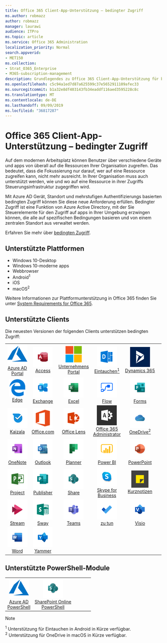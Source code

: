 ```yaml
---
title: Office 365 Client-App-Unterstützung – bedingter Zugriff
ms.author: robmazz
author: robmazz
manager: laurawi
audience: ITPro
ms.topic: article
ms.service: Office 365 Administration
localization_priority: Normal
search.appverid:
- MET150
ms.collection:
- Strat_O365_Enterprise
- M365-subscription-management
description: Grundlegendes zu Office 365 Client-App-Unterstützung für bedingten Zugriff
ms.openlocfilehash: c5c94a1ed7d87a625599c37e5652911109afec33
ms.sourcegitcommit: b1a32e8df403143fb34eaddf116aed3595228c8c
ms.translationtype: MT
ms.contentlocale: de-DE
ms.lasthandoff: 09/09/2019
ms.locfileid: "36817287"
---
```

# <a name="office-365-client-app-support--conditional-access"></a>Office 365 Client-App-Unterstützung – bedingter Zugriff

Auf dem modernen Arbeitsplatz können Benutzer über verschiedene Geräte und apps von überall auf die Ressourcen Ihrer Organisation zugreifen. Das bedeutet, dass die Fokussierung nur darauf, wer auf eine Ressource zugreifen kann, nicht mehr ausreicht. In Ihrer Organisation muss auch unterstützt werden, wie und wo auf eine Ressource in ihrer Zugriffs Steuerungsinfrastruktur zugegriffen wird.

Mit Azure AD Gerät, Standort und mehrstufigen Authentifizierungs basierten bedingten Zugriff können Sie diese neue Anforderung erfüllen. Bedingter Zugriff ist eine Funktion von Azure Active Directory, mit der Sie Steuerelemente für den Zugriff auf apps in Ihrer Umgebung erzwingen können, die alle auf spezifischen Bedingungen basieren und von einem zentralen Standort aus verwaltet werden.

Erfahren Sie mehr über [bedingten Zugriff](https://docs.microsoft.com/azure/active-directory/conditional-access/).

## <a name="supported-platforms"></a>Unterstützte Plattformen

 - Windows 10-Desktop
 - Windows 10-moderne apps
 - Webbrowser
 - Android<sup>1</sup>
 - iOS
 - macOS<sup>2</sup>

Weitere Informationen zur Plattformunterstützung in Office 365 finden Sie unter [System Requirements for Office 365](https://products.office.com/office-system-requirements).

## <a name="supported-clients"></a>Unterstützte Clients

Die neuesten Versionen der folgenden Clients unterstützen bedingten Zugriff:

| | | | | | |
|:---:|:---:|:---:|:---:|:---:|:---:|
| ![Azure-Symbol](media/o365-azure-64x64.png) <br> [Azure AD <br> Portal](https://azure.microsoft.com/features/azure-portal/) | ![Zugriffs Symbol](media/o365-access-64x64.png) <br> [Access](https://products.office.com/access) | ![Symbol des Unternehmensportals](media/o365-microsoft-64x64.png) <br> [Unternehmens <br> Portal](https://docs.microsoft.com/intune-user-help/sign-in-to-the-company-portal)  | ![Vertiefen (Symbol)](media/o365-delve-64x64.png) <br> [Eintauchen<sup>1</sup>](https://products.office.com/business/intelligent-search) | ![Dynamics 365-Symbol](media/o365-dynamics365-64x64.png) <br> [Dynamics 365](https://dynamics.microsoft.com) 
| ![Edge-Symbol](media/o365-edge-64x64.png) <br> [Edge](https://www.microsoft.com/windows/microsoft-edge) | ![Exchange-Symbol](media/o365-exchange-64x64.png) <br> [Exchange](https://products.office.com/exchange/exchange-online) | ![Excel-Symbol](media/o365-excel-64x64.png) <br> [Excel](https://products.office.com/excel) | ![Fluss Symbol](media/o365-flow-64x64.png) <br> [Flow](https://flow.microsoft.com) | ![Formularsymbol](media/o365-forms-64x64.png) <br> [Forms](https://flow.microsoft.com/connectors/shared_microsoftforms/microsoft-forms/) 
| ![Kaizala-Symbol](media/o365-kaizala-64x64.png) <br> [Kaizala](https://products.office.com/en/business/microsoft-kaizala) | ![Office.com-Symbol](media/o365-office-64x64.png) <br> [Office.com](https://www.office.com/) | ![Linsen Symbol](media/o365-lens-64x64.png) <br> [Office Lens](https://www.microsoft.com/p/office-lens/9wzdncrfj3t8?activetab=pivot%3Aoverviewtab) | ![Office 365 Administrator Symbol](media/o365-o365admin-64x64.png) <br> [Office 365 <br> Administrator](https://products.office.com/business/manage-office-365-admin-app) | ![OneDrive für Unternehmen Symbol](media/o365-OneDrive-64x64.png) <br> [OneDrive<sup>2</sup>](https://products.office.com/onedrive-for-business/online-cloud-storage) 
| ![OneNote-Symbol](media/o365-OneNote-64x64.png) <br> [OneNote](https://products.office.com/onenote) | ![Outlook-Symbol](media/o365-outlook-64x64.png) <br> [Outlook](https://products.office.com/outlook) | ![Symbol für Planer](media/o365-planner-64x64.png) <br> [Planner](https://products.office.com/business/task-management-software) | ![PowerBI-Symbol](media/o365-powerbi-64x64.png) <br> [Power BI](https://powerbi.microsoft.com) | ![PowerPoint-Symbol](media/o365-powerpoint-64x64.png) <br> [PowerPoint](https://products.office.com/powerpoint) 
| ![Projektsymbol](media/o365-project-64x64.png) <br> [Project](https://products.office.com/project) | ![Publisher-Symbol](media/o365-publisher-64x64.png) <br> [Publisher](https://products.office.com/publisher) | ![SharePoint-Symbol](media/o365-sharepoint-64x64.png) <br> [Share](https://products.office.com/sharepoint) | ![Skype for Business Symbol](media/o365-skypeforbusiness-64x64.png) <br> [Skype for <br> Business](https://www.skype.com/business/) | ![Symbol für Notizen](media/o365-stickynotes-64x64.png) <br> [Kurznotizen](https://www.microsoft.com/p/microsoft-sticky-notes/9nblggh4qghw) 
| ![Datenstrom Symbol](media/o365-stream-64x64.png) <br> [Stream](https://stream.microsoft.com) | ![Sway-Symbol](media/o365-sway-64x64.png) <br> [Sway](https://sway.com) | ![Teams-Symbol](media/o365-teams-64x64.png) <br> [Teams](https://products.office.com/microsoft-teams/group-chat-software) | ![To-do-Symbol](media/o365-todo-64x64.png) <br> [zu tun](https://todo.microsoft.com) | ![Visio-Symbol](media/o365-visio-64x64.png) <br> [Visio](https://products.office.com/visio/flowchart-software) 
| ![Word-Symbol](media/o365-word-64x64.png) <br> [Word](https://products.office.com/word) | ![Jammer Symbol](media/o365-yammer-64x64.png) <br> [Yammer](https://products.office.com/yammer/yammer-overview)

## <a name="supported-powershell-modules"></a>Unterstützte PowerShell-Module

| | | | | | |
|:---:|:---:|:---:|:---:|:---:|:---:|
| ![Azure-Symbol](media/o365-azure-64x64.png) <br> [Azure AD <br> PowerShell](https://docs.microsoft.com/powershell/azure/active-directory/overview?view=azureadps-2.0) | ![SharePoint-Symbol](media/o365-sharepoint-64x64.png) <br> [SharePoint Online <br> PowerShell](https://docs.microsoft.com/sharepoint/manage-team-and-communication-sites-in-powershell)

> [!NOTE]
> <sup>1</sup> Unterstützung für Eintauchen in Android in Kürze verfügbar. <br>
> <sup>2</sup> Unterstützung für OneDrive in macOS in Kürze verfügbar.
